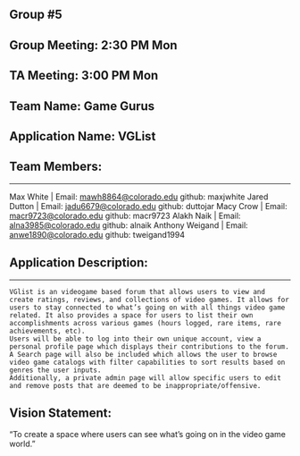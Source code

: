 ## Group #5

## Group Meeting: 2:30 PM Mon
## TA Meeting: 3:00 PM Mon

## Team Name: Game Gurus
## Application Name: VGList

## Team Members: 
---------------
Max White | Email: mawh8864@colorado.edu github: maxjwhite 
Jared Dutton | Email: jadu6679@colorado.edu github: duttojar 
Macy Crow | Email: macr9723@colorado.edu github: macr9723
Alakh Naik | Email: alna3985@colorado.edu github: alnaik
Anthony Weigand | Email: anwe1890@colorado.edu github: tweigand1994

## Application Description: 
--------------------------
	VGlist is an videogame based forum that allows users to view and create ratings, reviews, and collections of video games. It allows for users to stay connected to what’s going on with all things video game related. It also provides a space for users to list their own accomplishments across various games (hours logged, rare items, rare achievements, etc). 
	Users will be able to log into their own unique account, view a personal profile page which displays their contributions to the forum. A Search page will also be included which allows the user to browse video game catalogs with filter capabilities to sort results based on genres the user inputs. 
	Additionally, a private admin page will allow specific users to edit and remove posts that are deemed to be inappropriate/offensive. 

## Vision Statement: 
“To create a space where users can see what’s going on in the video game world.” 


